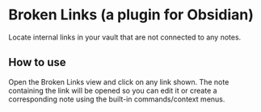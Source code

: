 # Broken Links (a plugin for Obsidian)

Locate internal links in your vault that are not connected to any notes.

## How to use

Open the Broken Links view and click on any link shown. The note containing the link will be opened so you can edit it or create a corresponding note using the built-in commands/context menus.
